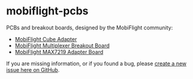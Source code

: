 # mobiflight-pcbs
PCBs and breakout boards, designed by the MobiFlight community:

* [MobiFlight Cube Adapter](cube-adapter/README.md)
* [MobiFlight Multiplexer Breakout Board](breakout-multiplexer/README.md)
* [MobiFlight MAX7219 Adapter Board](max7219-adapter/README.md)

If you are missing information, or if you found a bug, please [create a new issue here on GitHub](https://github.com/MobiFlight/mobiflight-pcbs/issues/new).
